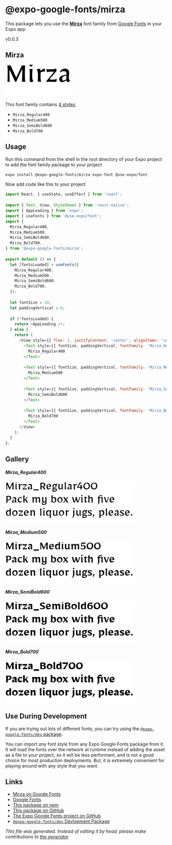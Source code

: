 # @expo-google-fonts/mirza

This package lets you use the [**Mirza**](https://fonts.google.com/specimen/Mirza) font family from [Google Fonts](https://fonts.google.com/) in your Expo app.

v0.0.3

## Mirza

![Mirza](./font-family.png)

This font family contains [4 styles](#gallery).

- `Mirza_Regular400`
- `Mirza_Medium500`
- `Mirza_SemiBold600`
- `Mirza_Bold700`

## Usage

Run this command from the shell in the root directory of your Expo project to add the font family package to your project
```sh
expo install @expo-google-fonts/mirza expo-font @use-expo/font
```

Now add code like this to your project
```js
import React, { useState, useEffect } from 'react';

import { Text, View, StyleSheet } from 'react-native';
import { AppLoading } from 'expo';
import { useFonts } from '@use-expo/font';
import {
  Mirza_Regular400,
  Mirza_Medium500,
  Mirza_SemiBold600,
  Mirza_Bold700,
} from '@expo-google-fonts/mirza';

export default () => {
  let [fontsLoaded] = useFonts({
    Mirza_Regular400,
    Mirza_Medium500,
    Mirza_SemiBold600,
    Mirza_Bold700,
  });

  let fontSize = 24;
  let paddingVertical = 6;

  if (!fontsLoaded) {
    return <AppLoading />;
  } else {
    return (
      <View style={{ flex: 1, justifyContent: 'center', alignItems: 'center' }}>
        <Text style={{ fontSize, paddingVertical, fontFamily: 'Mirza_Regular400' }}>
          Mirza_Regular400
        </Text>

        <Text style={{ fontSize, paddingVertical, fontFamily: 'Mirza_Medium500' }}>
          Mirza_Medium500
        </Text>

        <Text style={{ fontSize, paddingVertical, fontFamily: 'Mirza_SemiBold600' }}>
          Mirza_SemiBold600
        </Text>

        <Text style={{ fontSize, paddingVertical, fontFamily: 'Mirza_Bold700' }}>
          Mirza_Bold700
        </Text>
      </View>
    );
  }
};

```

## Gallery

##### Mirza_Regular400
![Mirza_Regular400](./5b1ac6cb285ca3492e313a53d5252b9784bf7607f2835a2d44cb3cbad0168539.ttf.png)

##### Mirza_Medium500
![Mirza_Medium500](./423532407cc832ef84cc8f08a3359f26b50e721c8aa0e00221e4215cc83440b3.ttf.png)

##### Mirza_SemiBold600
![Mirza_SemiBold600](./4225215d0df4ad389c4ac29d48fddc531703776591ade64c23f6f995669d4078.ttf.png)

##### Mirza_Bold700
![Mirza_Bold700](./306b412a39d9f93ca840c13ca62300eb5c7712e2afa94bd7ef2272b51131be6d.ttf.png)


## Use During Development

If you are trying out lots of different fonts, you can try using the [`@expo-google-fonts/dev` package](https://www.npmjs.com/package/@expo-google-fonts/dev).

You can import *any* font style from any Expo Google Fonts package from it. It will load the fonts
over the network at runtime instead of adding the asset as a file to your project, so it will be 
less performant, and is not a good choice for most production deployments. But, it is extremely convenient
for playing around with any style that you want.

## Links

- [Mirza on Google Fonts](https://fonts.google.com/specimen/Mirza)
- [Google Fonts](https://fonts.google.com/)
- [This package on npm](https://www.npmjs.com/package/@expo-google-fonts/mirza)
- [This package on GitHub](https://github.com/expo/google-fonts/tree/master/font-packages/mirza)
- [The Expo Google Fonts project on GitHub](https://github.com/expo/google-fonts)
- [`@expo-google-fonts/dev` Devlopment Package](https://github.com/expo/google-fonts/tree/master/font-packages/dev)


*This file was generated. Instead of editing it by head, please make contributions to [the generator](https://github.com/expo/google-fonts/tree/master/packages/generator)*
